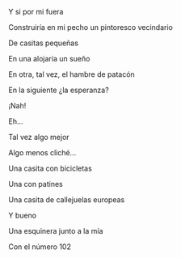 Y si por mi fuera  

Construiría en mi pecho un pintoresco vecindario  

De casitas pequeñas  

En una alojaría un sueño  

En otra, tal vez, el hambre de patacón  

En la siguiente ¿la esperanza?  

¡Nah! 

Eh... 

Tal vez algo mejor  

Algo menos cliché...  

Una casita con bicicletas  

Una con patines  

Una casita de callejuelas europeas  

Y bueno  

Una esquinera junto a la mía  

Con el número 102 
